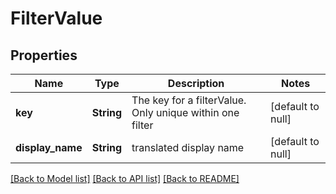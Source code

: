 # FilterValue

## Properties
Name | Type | Description | Notes
------------ | ------------- | ------------- | -------------
**key** | **String** | The key for a filterValue. Only unique within one filter | [default to null]
**display_name** | **String** | translated display name | [default to null]

[[Back to Model list]](../README.md#documentation-for-models) [[Back to API list]](../README.md#documentation-for-api-endpoints) [[Back to README]](../README.md)


